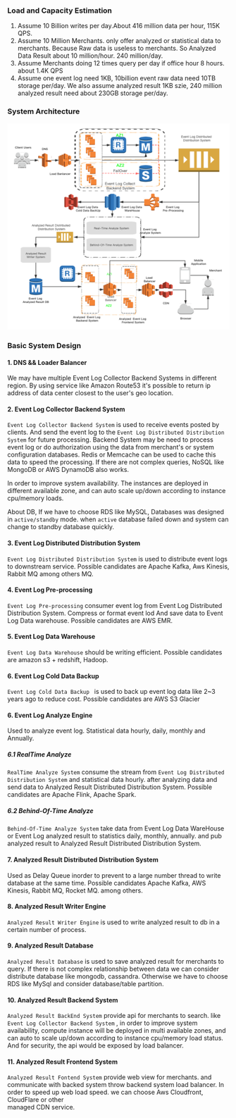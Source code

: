 ### Load and Capacity Estimation
1. Assume 10 Billion writes per day.About 416 million data per hour, 115K QPS.
2. Assume 10 Million Merchants. only offer analyzed or statistical data to merchants. Because 
Raw data is useless to merchants. So Analyzed Data Result about 10 million/hour. 240 million/day.
3. Assume Merchants doing 12 times query per day if office hour 8 hours. about  1.4K QPS
4. Assume one event log need 1KB, 10billion event raw data need 10TB storage per/day. 
   We also assume analyzed result 1KB szie, 240 million analyzed result need about 230GB storage per/day.


### System Architecture
![avatar](./images/architecture.png)

### Basic System Design

#### 1. DNS && Loader Balancer

We may have multiple Event Log Collector Backend Systems in different region. By using service like 
Amazon Route53 it's possible to return ip address of data center closest to the user's geo location.

#### 2. Event Log Collector Backend System
```Event Log Collector Backend System``` is used to receive events posted by clients. And send the event log
to the ```Event Log Distributed Distribution System``` for future processing. Backend System may be need to process event log or do authorization using the data from
 merchant's or system configuration databases. Redis or Memcache can be used to cache this data to speed
 the processing.  If there are not complex queries, NoSQL like MongoDB or AWS DynamoDB also works.
 
 In order to improve system availability. The instances are deployed in different available zone, and can 
 auto scale up/down according to instance cpu/memory loads.
 
 About DB, If we have to choose RDS like MySQL,  Databases was designed in ```active/standby``` mode. 
 when ```active``` database failed down and system can change to standby database quickly.
 
 
 #### 3. Event Log Distributed Distribution System
 ```Event Log Distributed Distribution System``` is used to distribute event logs to downstream service.
 Possible candidates are Apache Kafka, Aws Kinesis, Rabbit MQ among others MQ.
  
 #### 4. Event Log Pre-processing
 ```Event Log Pre-processing``` consumer event log from Event Log Distributed Distribution System. Compress or format event lod
And save data to Event Log Data warehouse. Possible candidates are AWS EMR.

#### 5. Event Log Data Warehouse 
```Event Log Data Warehouse``` should be writing efficient. Possible candidates are amazon s3 + redshift, Hadoop.

#### 6. Event Log Cold Data Backup
```Event Log Cold Data Backup ``` is used to back up event log data like 2~3 years ago to reduce cost.
Possible candidates  are AWS S3 Glacier

#### 6. Event Log Analyze Engine
Used to analyze event log. Statistical data hourly, daily, monthly and Annually.

##### 6.1 RealTime Analyze 
```RealTime Analyze System``` consume the stream from ```Event Log Distributed Distribution System``` and statistical data hourly. after analyzing data and send data 
to Analyzed Result Distributed Distribution System. Possible candidates are Apache Flink, Apache Spark.

##### 6.2 Behind-Of-Time Analyze
```Behind-Of-Time Analyze System``` take data from Event Log Data WareHouse or Event Log analyzed result to statistics daily, 
monthly, annually. and pub analyzed result to Analyzed Result Distributed Distribution System.


#### 7. Analyzed Result Distributed Distribution System
Used as Delay Queue inorder to prevent to a large number thread to write database at the same time. 
Possible candidates Apache Kafka, AWS Kinesis, Rabbit MQ, Rocket MQ.
                                                                                                      among others.
#### 8. Analyzed Result Writer Engine
```Analyzed Result Writer Engine``` is used to write analyzed result to db in a certain number of process.
   
#### 9. Analyzed Result Database
```Analyzed Result Database``` is used to save analyzed result for merchants to query. If there is not 
complex relationship between data we can consider distribute database like mongodb, cassandra. Otherwise
we have to choose RDS like MySql and consider database/table partition.

#### 10. Analyzed Result Backend System
```Analyzed Result BackEnd System``` provide api for merchants to search. like ``` Event Log Collector Backend System```
, in order to improve system availability, compute instance will be deployed in multi available zones, and can auto to 
scale up/down according to instance cpu/memory load status. And for security, the api would be exposed by load balancer.  

#### 11. Analyzed Result Frontend System
```Analyzed Result Fontend System``` provide web view for merchants. and communicate with backed system throw 
backend system load balancer. In order to speed up web load speed. we can choose Aws Cloudfront, CloudFlare or other  
managed CDN service.


